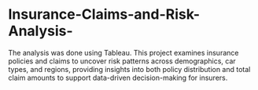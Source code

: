 # Insurance-Claims-and-Risk-Analysis-
The analysis was done using Tableau. This project examines insurance policies and claims to uncover risk patterns across demographics, car types, and regions, providing insights into both policy distribution and total claim amounts to support data-driven decision-making for insurers.
